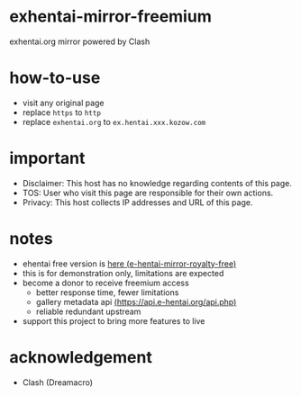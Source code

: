 # exhentai-mirror-freemium
exhentai.org mirror powered by Clash

# how-to-use
- visit any original page
- replace `https` to `http`
- replace `exhentai.org` to `ex.hentai.xxx.kozow.com`

# important
- Disclaimer: This host has no knowledge regarding contents of this page.
- TOS: User who visit this page are responsible for their own actions.
- Privacy: This host collects IP addresses and URL of this page.

# notes
- ehentai free version is [here (e-hentai-mirror-royalty-free)](https://github.com/foxe6/e-hentai-mirror-royalty-free)
- this is for demonstration only, limitations are expected
- become a donor to receive freemium access
  - better response time, fewer limitations
  - gallery metadata api [(https://api.e-hentai.org/api.php)](https://api.e-hentai.org/api.php)
  - reliable redundant upstream
- support this project to bring more features to live

# acknowledgement
- Clash (Dreamacro)

